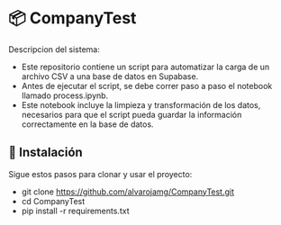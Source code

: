 # 📦 CompanyTest

Descripcion del sistema:

- Este repositorio contiene un script para automatizar la carga de un archivo CSV a una base de datos en Supabase.
- Antes de ejecutar el script, se debe correr paso a paso el notebook llamado process.ipynb.
- Este notebook incluye la limpieza y transformación de los datos, necesarios para que el script pueda guardar la información correctamente en la base de datos.

## 🚀 Instalación

Sigue estos pasos para clonar y usar el proyecto:
- git clone https://github.com/alvarojamg/CompanyTest.git
- cd CompanyTest
- pip install -r requirements.txt
